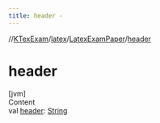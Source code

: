 ```yaml
---
title: header -
---
```

//[KTexExam](../../index.md)/[latex](../index.md)/[LatexExamPaper](index.md)/[header](header.md)



# header  
[jvm]  
Content  
val [header](header.md): [String](https://kotlinlang.org/api/latest/jvm/stdlib/kotlin/-string/index.html)  



